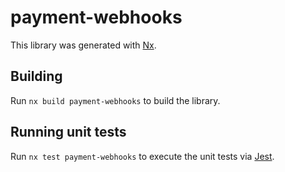 # payment-webhooks

This library was generated with [Nx](https://nx.dev).

## Building

Run `nx build payment-webhooks` to build the library.

## Running unit tests

Run `nx test payment-webhooks` to execute the unit tests via [Jest](https://jestjs.io).
